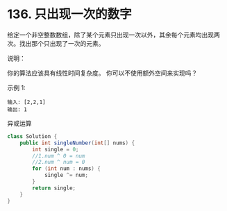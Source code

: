 # 136. 只出现一次的数字

给定一个非空整数数组，除了某个元素只出现一次以外，其余每个元素均出现两次。找出那个只出现了一次的元素。

说明：

你的算法应该具有线性时间复杂度。 你可以不使用额外空间来实现吗？

示例 1:
```
输入: [2,2,1]
输出: 1
```

异或运算
```java
class Solution {
    public int singleNumber(int[] nums) {
        int single = 0;
        //1.num ^ 0 = num
        //2.num ^ num = 0
        for (int num : nums) {
            single ^= num;
        }
        return single;
    }
}
```